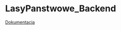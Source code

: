 # LasyPanstwowe_Backend

[Dokumentacja](https://github.com/MateuszKalata/LasyPanstwowe_Frontend/tree/main/docs)
